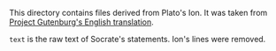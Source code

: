 This directory contains files derived from Plato's Ion. It was taken from
[Project Gutenburg's English
translation](https://www.gutenberg.org/ebooks/1635).

`text` is the raw text of Socrate's statements. Ion's lines were removed.
